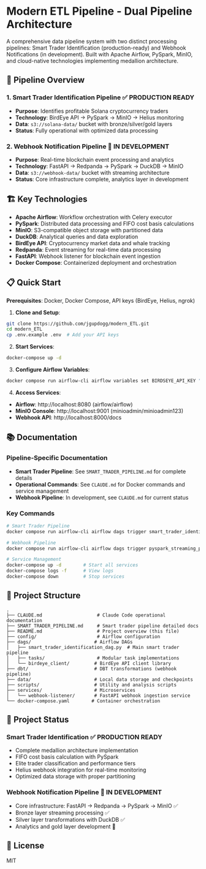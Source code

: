 # Modern ETL Pipeline - Dual Pipeline Architecture

A comprehensive data pipeline system with two distinct processing pipelines: Smart Trader Identification (production-ready) and Webhook Notifications (in development). Built with Apache Airflow, PySpark, MinIO, and cloud-native technologies implementing medallion architecture.

## 🚀 Pipeline Overview

### 1. Smart Trader Identification Pipeline ✅ **PRODUCTION READY**
- **Purpose**: Identifies profitable Solana cryptocurrency traders
- **Technology**: BirdEye API → PySpark → MinIO → Helius monitoring
- **Data**: `s3://solana-data/` bucket with bronze/silver/gold layers
- **Status**: Fully operational with optimized data processing

### 2. Webhook Notification Pipeline 🚧 **IN DEVELOPMENT**  
- **Purpose**: Real-time blockchain event processing and analytics
- **Technology**: FastAPI → Redpanda → PySpark → DuckDB → MinIO
- **Data**: `s3://webhook-data/` bucket with streaming architecture
- **Status**: Core infrastructure complete, analytics layer in development

## 🏗️ Key Technologies

- **Apache Airflow**: Workflow orchestration with Celery executor
- **PySpark**: Distributed data processing and FIFO cost basis calculations
- **MinIO**: S3-compatible object storage with partitioned data
- **DuckDB**: Analytical queries and data exploration  
- **BirdEye API**: Cryptocurrency market data and whale tracking
- **Redpanda**: Event streaming for real-time data processing
- **FastAPI**: Webhook listener for blockchain event ingestion
- **Docker Compose**: Containerized deployment and orchestration

## 📋 Quick Start

**Prerequisites**: Docker, Docker Compose, API keys (BirdEye, Helius, ngrok)

1. **Clone and Setup**:
```bash
git clone https://github.com/jgupdogg/modern_ETL.git
cd modern_ETL
cp .env.example .env  # Add your API keys
```

2. **Start Services**:
```bash
docker-compose up -d
```

3. **Configure Airflow Variables**:
```bash
docker compose run airflow-cli airflow variables set BIRDSEYE_API_KEY "your_api_key"
```

4. **Access Services**:
- **Airflow**: http://localhost:8080 (airflow/airflow)
- **MinIO Console**: http://localhost:9001 (minioadmin/minioadmin123)
- **Webhook API**: http://localhost:8000/docs

## 📚 Documentation

### Pipeline-Specific Documentation
- **Smart Trader Pipeline**: See `SMART_TRADER_PIPELINE.md` for complete details
- **Operational Commands**: See `CLAUDE.md` for Docker commands and service management
- **Webhook Pipeline**: In development, see `CLAUDE.md` for current status

### Key Commands
```bash
# Smart Trader Pipeline
docker compose run airflow-cli airflow dags trigger smart_trader_identification

# Webhook Pipeline  
docker compose run airflow-cli airflow dags trigger pyspark_streaming_pipeline

# Service Management
docker-compose up -d        # Start all services
docker-compose logs -f      # View logs
docker-compose down         # Stop services
```

## 📁 Project Structure

```
.
├── CLAUDE.md                    # Claude Code operational documentation
├── SMART_TRADER_PIPELINE.md     # Smart trader pipeline detailed docs
├── README.md                    # Project overview (this file)
├── config/                      # Airflow configuration
├── dags/                       # Airflow DAGs
│   ├── smart_trader_identification_dag.py  # Main smart trader pipeline
│   ├── tasks/                   # Modular task implementations
│   └── birdeye_client/         # BirdEye API client library
├── dbt/                        # DBT transformations (webhook pipeline)
├── data/                       # Local data storage and checkpoints
├── scripts/                    # Utility and analysis scripts
├── services/                   # Microservices
│   └── webhook-listener/       # FastAPI webhook ingestion service
└── docker-compose.yaml        # Container orchestration
```

## 🚧 Project Status

### Smart Trader Identification ✅ **PRODUCTION READY**
- Complete medallion architecture implementation
- FIFO cost basis calculation with PySpark
- Elite trader classification and performance tiers  
- Helius webhook integration for real-time monitoring
- Optimized data storage with proper partitioning

### Webhook Notification Pipeline 🚧 **IN DEVELOPMENT**
- Core infrastructure: FastAPI → Redpanda → PySpark → MinIO ✅
- Bronze layer streaming processing ✅
- Silver layer transformations with DuckDB ✅  
- Analytics and gold layer development 🚧

## 📝 License

MIT